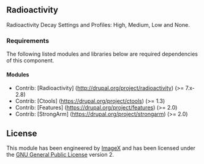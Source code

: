 ## Radioactivity

Radioactivity Decay Settings and Profiles:  High, Medium, Low and None.

### Requirements

The following listed modules and libraries below are required dependencies of this component.

#### Modules

* Contrib: [Radioactivity] (http://drupal.org/project/radioactivity) (>= 7.x-2.8)
* Contrib: [Ctools] (https://drupal.org/project/ctools) (>= 1.3) 
* Contrib: [Features] (https://drupal.org/project/features)  (>= 2.0)
* Contrib: [StrongArm] (https://drupal.org/project/strongarm) (>= 2.0)

## License

This module has been engineered by [ImageX](http://www.imagexmedia.com) and has been licensed under the [GNU General Public License](http://www.gnu.org/licenses/gpl-2.0.html) version 2.